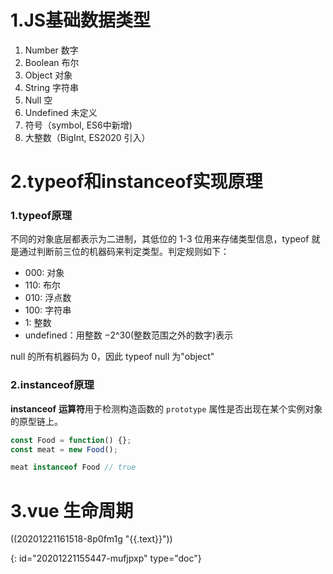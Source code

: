 # 1.JS基础数据类型

1. Number 数字
2. Boolean 布尔
3. Object 对象
4. String 字符串
5. Null	空
6. Undefined 未定义
7. 符号（symbol, ES6中新增)
8. 大整数（BigInt, ES2020 引入）

# 2.typeof和instanceof实现原理

### 1.typeof原理

不同的对象底层都表示为二进制，其低位的 1-3 位用来存储类型信息，typeof 就是通过判断前三位的机器码来判定类型。判定规则如下：

* 000: 对象
* 110: 布尔
* 010: 浮点数
* 100: 字符串
* 1: 整数
* undefined：用整数 −2^30(整数范围之外的数字)表示

null 的所有机器码为 0，因此 typeof null 为"object"

### 2.instanceof原理

**instanceof** **运算符**用于检测构造函数的 `prototype` 属性是否出现在某个实例对象的原型链上。

```javascript
const Food = function() {};
const meat = new Food();

meat instanceof Food // true
```

# 3.vue 生命周期

((20201221161518-8p0fm1g "{{.text}}"))


{: id="20201221155447-mufjpxp" type="doc"}
